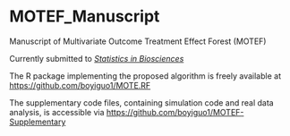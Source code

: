# MOTEF_Manuscript
Manuscript of Multivariate Outcome Treatment Effect Forest (MOTEF)

Currently submitted to [_Statistics in Biosciences_](https://www.springer.com/journal/12561)

The R package implementing the proposed algorithm is freely available at https://github.com/boyiguo1/MOTE.RF

The supplementary code files, containing simulation code and real data analysis, is accessible via https://github.com/boyiguo1/MOTEF-Supplementary
